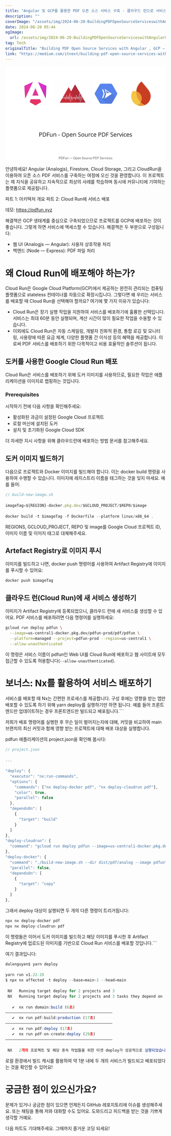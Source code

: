 ```yaml
---
title: "Angular 및 GCP를 활용한 PDF 오픈 소스 서비스 구축 - 클라우드 런으로 서비스 배포하기"
description: ""
coverImage: "/assets/img/2024-06-20-BuildingPDFOpenSourceServiceswithAngularGCPDeployservicestoCloudRun_0.png"
date: 2024-06-20 05:44
ogImage: 
  url: /assets/img/2024-06-20-BuildingPDFOpenSourceServiceswithAngularGCPDeployservicestoCloudRun_0.png
tag: Tech
originalTitle: "Building PDF Open Source Services with Angular , GCP — Deploy services to Cloud Run"
link: "https://medium.com/itnext/building-pdf-open-source-services-with-angular-gcp-deploy-services-to-cloud-run-686b5b8fb87b"
---
```



![image](/assets/img/2024-06-20-BuildingPDFOpenSourceServiceswithAngularGCPDeployservicestoCloudRun_0.png)

안녕하세요! Angular (Analogjs), Firestore, Cloud Storage, 그리고 CloudRun을 이용하여 오픈 소스 PDF 서비스를 구축하는 여정에 오신 것을 환영합니다. 이 프로젝트는 제 지식을 공유하고 지속적으로 최상의 사례를 학습하며 동시에 커뮤니티에 기여하는 플랫폼으로 제공됩니다.

파트 1: 아키텍처 개요
파트 2: Cloud Run에 서비스 배포

데모: https://pdfun.xyz

<div class="content-ad"></div>

해결책은 GCP 생태계를 중심으로 구축되었으므로 프로젝트를 GCP에 배포하는 것이 좋습니다. 그렇게 하면 서비스에 액세스할 수 있습니다. 해결책은 두 부분으로 구성됩니다:

- 웹 UI (Analogjs — Angular): 사용자 상호작용 처리
- 백엔드 (Node — Express): PDF 파일 처리

# 왜 Cloud Run에 배포해야 하는가?

Cloud Run은 Google Cloud Platform(GCP)에서 제공하는 완전히 관리되는 컴퓨팅 플랫폼으로 stateless 컨테이너를 자동으로 확장시킵니다. 그렇다면 왜 우리는 서비스를 배포할 때 Cloud Run을 선택해야 할까요? 여기에 몇 가지 이유가 있습니다:

<div class="content-ad"></div>

- Cloud Run은 장기 실행 작업을 지원하여 서비스를 배포하기에 훌륭한 선택입니다. 서비스는 최대 60분 동안 실행되며, 계산 시간이 많이 필요한 작업을 수용할 수 있습니다.
- 이외에도 Cloud Run은 자동 스케일링, 개발자 친화적 환경, 통합 로깅 및 모니터링, 사용량에 따른 요금 체계, 다양한 플랫폼 간 이식성 등의 혜택을 제공합니다. 이로써 PDF 서비스를 배포하기 위한 다목적이고 비용 효율적인 솔루션이 됩니다.

## 도커를 사용한 Google Cloud Run 배포

Cloud Run은 서비스를 배포하기 위해 도커 이미지를 사용하므로, 필요한 작업은 애플리케이션을 이미지로 랩핑하는 것입니다.

### Prerequisites

<div class="content-ad"></div>

시작하기 전에 다음 사항을 확인해주세요:

- 활성화된 과금이 설정된 Google Cloud 프로젝트
- 로컬 머신에 설치된 도커
- 설치 및 초기화된 Google Cloud SDK

더 자세한 지시 사항을 위해 클라우드런에 배포하는 방법 문서를 참고해주세요.

## 도커 이미지 빌드하기

<div class="content-ad"></div>

다음으로 프로젝트와 Docker 이미지를 빌드해야 합니다. 이는 docker build 명령을 사용하여 수행할 수 있습니다. 이미지에 레지스트리 이름을 태그하는 것을 잊지 마세요. 예를 들어:

```js
// build-new-image.sh

imageTag=${REGION}-docker.pkg.dev/$GCLOUD_PROJECT/$REPO/$image

docker build -t $imageTag -f Dockerfile --platform linux/x86_64 .
```

REGIONS, GCLOUD_PROJECT, REPO 및 image를 Google Cloud 프로젝트 ID, 이미지 이름 및 이미지 태그로 대체해주세요.

## Artefact Registry로 이미지 푸시

<div class="content-ad"></div>

이미지를 빌드하고 나면, docker push 명령어를 사용하여 Artifact Registry에 이미지를 푸시할 수 있어요:

```js
docker push $imageTag
```

## 클라우드 런(Cloud Run)에 새 서비스 생성하기

이미지가 Artifact Registry에 등록되었으니, 클라우드 런에 새 서비스를 생성할 수 있어요. PDF 서비스를 배포하려면 다음 명령어를 실행하세요:

<div class="content-ad"></div>

```bash
gcloud run deploy pdfun \
  --image=us-central1-docker.pkg.dev/pdfun-prod/pdf/pdfun \
  --platform=managed --project=pdfun-prod --region=us-central1 \
  --allow-unauthenticated
```

이 명령은 서비스 이름이 pdfun인 Web UI를 Cloud Run에 배포하고 웹 사이트에 모두 접근할 수 있도록 허용합니다(`--allow-unauthenticated`).

# 보너스: Nx를 활용하여 서비스 배포하기

서비스를 배포할 때 Nx는 간편한 프로세스를 제공합니다. 구성 후에는 영향을 받는 앱만 배포할 수 있도록 하기 위해 yarn deploy를 실행하기만 하면 됩니다. 예를 들어 프론트엔드만 업데이트하는 경우 프론트엔드만 빌드되고 배포됩니다.```

<div class="content-ad"></div>

저희가 배포 명령어를 실행한 후 무슨 일이 벌어지는지에 대해, 커밋을 비교하여 main 브랜치의 최신 커밋과 함께 영향 받는 프로젝트에 대해 배포 대상을 실행합니다.

pdfun 애플리케이션의 project.json을 확인해 봅시다:

<div class="content-ad"></div>

```js
// project.json

...

"deploy": {
  "executor": "nx:run-commands",
  "options": {
    "commands": ["nx deploy-docker pdf", "nx deploy-cloudrun pdf"],
    "color": true,
    "parallel": false
  },
  "dependsOn": [
    {
      "target": "build"
    }
  ]
},
"deploy-cloudrun": {
  "command": "gcloud run deploy pdfun --image=us-central1-docker.pkg.dev/pdfun-prod/pdf/pdfun --platform=managed --project=pdfun-prod --region=us-central1 --allow-unauthenticated"
},
"deploy-docker": {
  "command": "./build-new-image.sh --dir dist/pdf/analog --image pdfun",
  "parallel": false,
  "dependsOn": [
    {
      "target": "copy"
    }
  ]
},
```

그래서 deploy 대상이 실행되면 두 개의 다른 명령이 트리거됩니다:

```js
npx nx deploy-docker pdf
npx nx deploy-cloudrun pdf
```

이 명령들은 이어서 도커 이미지를 빌드하고 해당 이미지를 푸시한 후 Artifact Registry에 업로드된 이미지를 기반으로 Cloud Run 서비스를 배포할 것입니다.```

<div class="content-ad"></div>

여기 결과입니다:

```js
dalenguyen$ yarn deploy

yarn run v1.22.19
$ npx nx affected -t deploy --base=main~1 --head=main

 NX   Running target deploy for 2 projects and 3
 NX   Running target deploy for 2 projects and 3 tasks they depend on

   ✔  nx run domain:build (6초)
———————————————————————————————————————————————
   ✔  nx run pdf:build:production (17초)
———————————————————————————————————————————————
   ✔  nx run pdf:deploy (17초)
   ✔  nx run pdf-on-create:deploy (29초)
———————————————————————————————————————————————

 NX   2개의 프로젝트 및 해당 종속 작업들을 위한 타겟 deploy가 성공적으로 실행되었습니다 (37초)
```

로컬 환경에서 빌드 캐시를 활용하여 약 1분 내에 두 개의 서비스가 빌드되고 배포되었다는 것을 확인할 수 있어요!

# 궁금한 점이 있으신가요?

<div class="content-ad"></div>

문제가 있거나 궁금한 점이 있으면 언제든지 GitHub 레포지토리에 이슈를 생성해주세요. 또는 채팅을 통해 저와 대화할 수도 있어요. 도와드리고 피드백을 받는 것을 기쁘게 생각할 거예요.

다음 파트도 기대해주세요. 그때까지 즐거운 코딩 되세요!